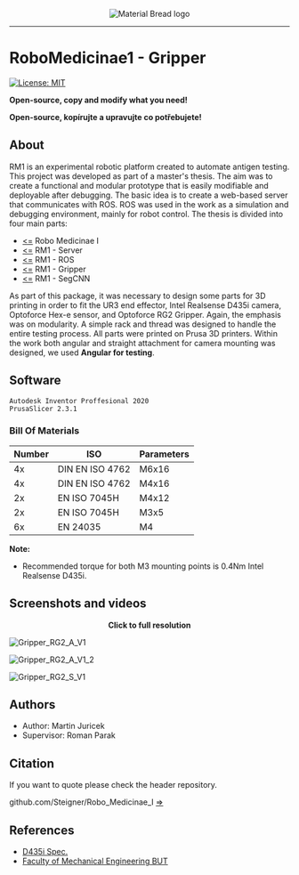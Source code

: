 <p align="center">
  <img src="https://user-images.githubusercontent.com/54715463/155894839-e6a05c2e-aa95-4b53-bb4d-c4cbc1a964b9.png" alt="Material Bread logo">
</p>

***

# RoboMedicinae1 - Gripper
<a href="https://github.com/Steigner/RM1_Gripper/blob/main/LICENSE"><img alt="License: MIT" src="https://black.readthedocs.io/en/stable/_static/license.svg"></a>

**Open-source, copy and modify what you need!**

**Open-source, kopírujte a upravujte co potřebujete!**

## About
RM1 is an experimental robotic platform created to automate antigen testing. This project was developed as part of a master's thesis. The aim was to create a functional and modular prototype that is easily modifiable and deployable after debugging. The basic idea is to create a web-based server that communicates with ROS. ROS was used in the work as a simulation and debugging environment, mainly for robot control. The thesis is divided into four main parts:

+ [<=](https://github.com/Steigner/Robo_Medicinae_I) Robo Medicinae I
+ [<=](https://github.com/Steigner/RM1_server) RM1 - Server
+ [<=](https://github.com/Steigner/RM1_ROS) RM1 - ROS         
+ [<=](https://github.com/Steigner/RM1_Gripper) RM1 - Gripper
+ [<=](https://github.com/Steigner/RM1_SegCNN) RM1 - SegCNN

As part of this package, it was necessary to design some parts for 3D printing in order to fit the UR3 end effector, Intel Realsense D435i camera, Optoforce Hex-e sensor, and Optoforce RG2 Gripper. Again, the emphasis was on modularity. A simple rack and thread was designed to handle the entire testing process. All parts were printed on Prusa 3D printers. Within the work both angular and straight attachment for camera mounting was designed, we used **Angular for testing**.
 
## Software
```
Autodesk Inventor Proffesional 2020
PrusaSlicer 2.3.1
```

### Bill Of Materials 
Number | ISO | Parameters
------------ | ------------- | -------------
4x | DIN EN ISO 4762 | M6x16
4x | DIN EN ISO 4762 | M4x16
2x | EN ISO 7045H | M4x12
2x | EN ISO 7045H | M3x5
6x | EN 24035 | M4

**Note:**
* Recommended torque for both M3 mounting points is 0.4Nm Intel Realsense D435i.

## Screenshots and videos

<p align="center"> <b>Click to full resolution</b> </p>

![Gripper_RG2_A_V1](https://user-images.githubusercontent.com/54715463/155989442-a78e2b5c-190b-4571-a883-336fd8a2ab90.png)

![Gripper_RG2_A_V1_2](https://user-images.githubusercontent.com/54715463/155989454-2ba1a16d-52f4-40c9-807e-27dcd25e3792.png)

![Gripper_RG2_S_V1](https://user-images.githubusercontent.com/54715463/155989463-cbdbb8b7-d0af-4f95-9163-3336e7fb3bd0.png)

## Authors

* Author: Martin Juricek
* Supervisor: Roman Parak

## Citation
If you want to quote please check the header repository. 

github.com/Steigner/Robo_Medicinae_I [=>](https://github.com/Steigner/Robo_Medicinae_I) 

## References
* [D435i Spec.](https://www.intelrealsense.com/depth-camera-d435i/)
* [Faculty of Mechanical Engineering BUT](https://www.fme.vutbr.cz/en)
